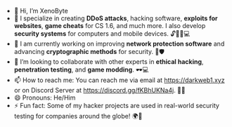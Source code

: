 - 👋 Hi, I’m XenoByte
- 👀 I specialize in creating **DDoS attacks**, hacking software, **exploits for websites**, **game cheats** for CS 1.6, and much more. I also develop **security systems** for computers and mobile devices. 🔓🕵️‍♂️💻
- 🌱 I am currently working on improving **network protection software** and advancing **cryptographic methods** for security. 🔐🛡️
- 💞️ I’m looking to collaborate with other experts in **ethical hacking**, **penetration testing**, and **game modding**. 🕶️💻
- 📫 How to reach me: You can reach me via email at https://darkweb1.xyz or on Discord Server at https://discord.gg/fKBhUKNa4j. 📧🌐
- 😄 Pronouns: He/Him
- ⚡ Fun fact: Some of my hacker projects are used in real-world security testing for companies around the globe! 🌍👾
  
<!---
XenoByte/XenoByte is a ✨ special ✨ repository because its `README.md` (this file) appears on your GitHub profile.
You can click the "Preview" link to see your changes.
--->
